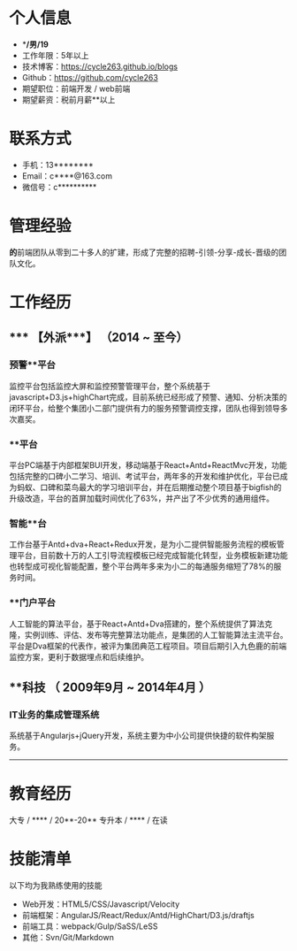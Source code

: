# 个人信息

 - ***/男/19** 
 - 工作年限：5年以上
 - 技术博客：https://cycle263.github.io/blogs
 - Github：https://github.com/cycle263
 - 期望职位：前端开发 / web前端
 - 期望薪资：税前月薪**以上

# 联系方式

- 手机：13********
- Email：c****@163.com
- 微信号：c**********

# 管理经验

****的****前端团队从零到二十多人的扩建，形成了完整的招聘-引领-分享-成长-晋级的团队文化。

# 工作经历

## *** 【外派***】 （2014 ~ 至今）

### 预警**平台 

监控平台包括监控大屏和监控预警管理平台，整个系统基于javascript+D3.js+highChart完成，目前系统已经形成了预警、通知、分析决策的闭环平台，给整个集团小二部门提供有力的服务预警调控支撑，团队也得到领导多次嘉奖。


### **平台 

平台PC端基于内部框架BUI开发，移动端基于React+Antd+ReactMvc开发，功能包括完整的口碑小二学习、培训、考试平台，两年多的开发和维护优化，平台已成为蚂蚁、口碑和菜鸟最大的学习培训平台，并在后期推动整个项目基于bigfish的升级改造，平台的首屏加载时间优化了63%，并产出了不少优秀的通用组件。


### 智能**台

工作台基于Antd+dva+React+Redux开发，是为小二提供智能服务流程的模板管理平台，目前数十万的人工引导流程模板已经完成智能化转型，业务模板新建功能也转型成可视化智能配置，整个平台两年多来为小二的每通服务缩短了78%的服务时间。


### **门户平台

人工智能的算法平台，基于React+Antd+Dva搭建的，整个系统提供了算法克隆，实例训练、评估、发布等完整算法功能点，是集团的人工智能算法主流平台。平台是Dva框架的代表作，被评为集团典范工程项目。项目后期引入九色鹿的前端监控方案，更利于数据埋点和后续维护。


  
## **科技 （ 2009年9月 ~ 2014年4月 ）

### IT业务的集成管理系统

系统基于Angularjs+jQuery开发，系统主要为中小公司提供快捷的软件构架服务。

--- 

# 教育经历

大专 / **** / 20**-20**
专升本 / **** / 在读

# 技能清单

以下均为我熟练使用的技能

- Web开发：HTML5/CSS/Javascript/Velocity
- 前端框架：AngularJS/React/Redux/Antd/HighChart/D3.js/draftjs
- 前端工具：webpack/Gulp/SaSS/LeSS
- 其他：Svn/Git/Markdown
      